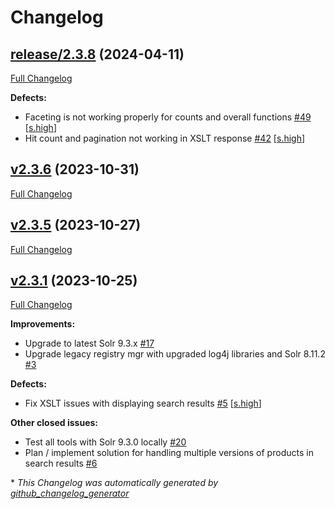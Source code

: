 # Changelog

## [release/2.3.8](https://github.com/NASA-PDS/registry-mgr-legacy/tree/release/2.3.8) (2024-04-11)

[Full Changelog](https://github.com/NASA-PDS/registry-mgr-legacy/compare/v2.3.6...release/2.3.8)

**Defects:**

- Faceting is not working properly for counts and overall functions [\#49](https://github.com/NASA-PDS/registry-mgr-legacy/issues/49) [[s.high](https://github.com/NASA-PDS/registry-mgr-legacy/labels/s.high)]
- Hit count and pagination not working in XSLT response [\#42](https://github.com/NASA-PDS/registry-mgr-legacy/issues/42) [[s.high](https://github.com/NASA-PDS/registry-mgr-legacy/labels/s.high)]

## [v2.3.6](https://github.com/NASA-PDS/registry-mgr-legacy/tree/v2.3.6) (2023-10-31)

[Full Changelog](https://github.com/NASA-PDS/registry-mgr-legacy/compare/v2.3.5...v2.3.6)

## [v2.3.5](https://github.com/NASA-PDS/registry-mgr-legacy/tree/v2.3.5) (2023-10-27)

[Full Changelog](https://github.com/NASA-PDS/registry-mgr-legacy/compare/v2.3.1...v2.3.5)

## [v2.3.1](https://github.com/NASA-PDS/registry-mgr-legacy/tree/v2.3.1) (2023-10-25)

[Full Changelog](https://github.com/NASA-PDS/registry-mgr-legacy/compare/892db6f600770c0fdc8191c03fd16559127e37b6...v2.3.1)

**Improvements:**

- Upgrade to latest Solr 9.3.x [\#17](https://github.com/NASA-PDS/registry-mgr-legacy/issues/17)
- Upgrade legacy registry mgr with upgraded log4j libraries and Solr 8.11.2 [\#3](https://github.com/NASA-PDS/registry-mgr-legacy/issues/3)

**Defects:**

- Fix XSLT issues with displaying search results [\#5](https://github.com/NASA-PDS/registry-mgr-legacy/issues/5) [[s.high](https://github.com/NASA-PDS/registry-mgr-legacy/labels/s.high)]

**Other closed issues:**

- Test all tools with Solr 9.3.0 locally [\#20](https://github.com/NASA-PDS/registry-mgr-legacy/issues/20)
- Plan / implement solution for handling multiple versions of products in search results [\#6](https://github.com/NASA-PDS/registry-mgr-legacy/issues/6)



\* *This Changelog was automatically generated by [github_changelog_generator](https://github.com/github-changelog-generator/github-changelog-generator)*
